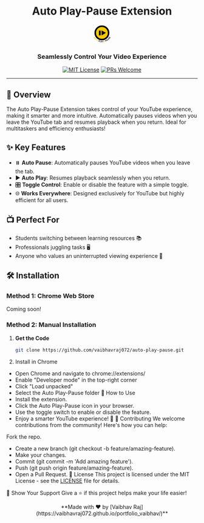 <div align="center">
  
# Auto Play-Pause Extension

![Auto Play-Pause Logo](icons/icon48.png)

### Seamlessly Control Your Video Experience

[![MIT License](https://img.shields.io/badge/License-MIT-blue.svg)](LICENSE)
[![PRs Welcome](https://img.shields.io/badge/PRs-welcome-brightgreen.svg)](CONTRIBUTING.md)
<!--[![GitHub issues](https://img.shields.io/github/issues/yourusername/auto-play-pause)](.github/ISSUE_TEMPLATE)-->

</div>

---

## 🚀 Overview

The Auto Play-Pause Extension takes control of your YouTube experience, making it smarter and more intuitive. Automatically pauses videos when you leave the YouTube tab and resumes playback when you return. Ideal for multitaskers and efficiency enthusiasts!

## ✨ Key Features

- ⏸️ **Auto Pause**: Automatically pauses YouTube videos when you leave the tab.
- ▶️ **Auto Play**: Resumes playback seamlessly when you return.
- 🎛️ **Toggle Control**: Enable or disable the feature with a simple toggle.
- 🌐 **Works Everywhere**: Designed exclusively for YouTube but highly efficient for all users.

## 📺 Perfect For

- Students switching between learning resources 📚
- Professionals juggling tasks 🖥️
- Anyone who values an uninterrupted viewing experience 🎥

## 🛠️ Installation

### Method 1: Chrome Web Store
Coming soon!

### Method 2: Manual Installation

1. **Get the Code**
   ```bash
   git clone https://github.com/vaibhavraj072/auto-play-pause.git
2. Install in Chrome
- Open Chrome and navigate to chrome://extensions/
- Enable "Developer mode" in the top-right corner
- Click "Load unpacked"
- Select the Auto Play-Pause folder
🎯 How to Use
- Install the extension.
- Click the Auto Play-Pause icon in your browser.
- Use the toggle switch to enable or disable the feature.
- Enjoy a smarter YouTube experience! 🎉
🤝 Contributing
We welcome contributions from the community! Here's how you can help:

Fork the repo.
- Create a new branch (git checkout -b feature/amazing-feature).
- Make your changes.
- Commit (git commit -m 'Add amazing feature').
- Push (git push origin feature/amazing-feature).
- Open a Pull Request.
📝 License
This project is licensed under the MIT License - see the [LICENSE](LICENSE) file for details.

🌟 Show Your Support
Give a ⭐️ if this project helps make your life easier!

<div align="center">
**Made with ❤️ by [Vaibhav Raj](https://vaibhavraj072.github.io/portfolio_vaibhav/)**


</div> 
